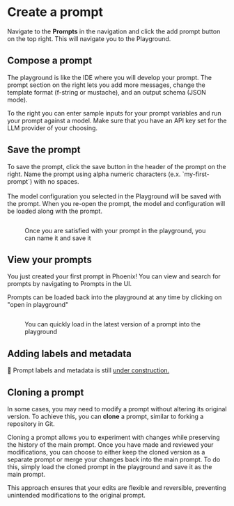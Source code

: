 # Create a prompt

Navigate to the **Prompts** in the navigation and click the add prompt button on the top right. This will navigate you to the Playground.&#x20;

## Compose a prompt

The playground is like the IDE where you will develop your prompt. The prompt section on the right lets you add more messages, change the template format (f-string or mustache), and an output schema (JSON mode).

To the right you can enter sample inputs for your prompt variables and run your prompt against a model. Make sure that you have an API key set for the LLM provider of your choosing.



## Save the prompt

To save the prompt, click the save button in the header of the prompt on the right. Name the prompt using alpha numeric characters (e.x. \`my-first-prompt\`) with no spaces. \
\
The model configuration you selected in the Playground will be saved with the prompt. When you re-open the prompt, the model and configuration will be loaded along with the prompt.

<figure><img src="https://storage.googleapis.com/arize-phoenix-assets/assets/images/create_prompt.png" alt=""><figcaption><p>Once you are satisfied with your prompt in the playground, you can name it and save it</p></figcaption></figure>

## View your prompts

You just created your first prompt in Phoenix! You can view and search for prompts by navigating to Prompts in the UI.&#x20;

Prompts can be loaded back into the playground at any time by clicking on "open in playground"

<figure><img src="https://storage.googleapis.com/arize-phoenix-assets/assets/images/open_prompt.gif" alt=""><figcaption><p>You can quickly load in the latest version of a prompt into the playground</p></figcaption></figure>





## Adding labels and metadata

:construction: Prompt labels and metadata is still [under construction.](https://github.com/Arize-ai/phoenix/issues/6290)



## Cloning a prompt

In some cases, you may need to modify a prompt without altering its original version. To achieve this, you can **clone** a prompt, similar to forking a repository in Git.

Cloning a prompt allows you to experiment with changes while preserving the history of the main prompt. Once you have made and reviewed your modifications, you can choose to either keep the cloned version as a separate prompt or merge your changes back into the main prompt. To do this, simply load the cloned prompt in the playground and save it as the main prompt.

This approach ensures that your edits are flexible and reversible, preventing unintended modifications to the original prompt.









